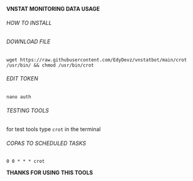 **VNSTAT MONITORING DATA USAGE**


###### HOW TO INSTALL

###### DOWNLOAD FILE
```
wget https://raw.githubusercontent.com/EdyDevz/vnstatbot/main/crot /usr/bin/ && chmod /usr/bin/crot
```


###### EDIT TOKEN
```
nano auth
```


###### TESTING TOOLS
for test tools type `crot` in the terminal


###### COPAS TO SCHEDULED TASKS
```
0 0 * * * crot
```

**THANKS FOR USING THIS TOOLS**
